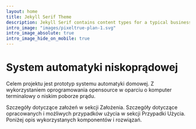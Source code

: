 ```yaml
---
layout: home
title: Jekyll Serif Theme
description: Jekyll Serif contains content types for a typical business website. The theme is fully responsive, blazing fast and artfully illustrated.
intro_image: "images/pixeltrue-plan-1.svg"
intro_image_absolute: true
intro_image_hide_on_mobile: true
---
```


# System automatyki niskoprądowej

Celem projektu jest prototyp systemu automatyki domowej. Z wykorzystaniem oprogramowania opensource w oparciu o komputer terminalowy o niskim poborze prądu.

Szczegóły dotyczące założeń w sekcji Założenia.
Szczegóły dotyczące opracowanych i możliwych przypadków użycia w sekcji Przypadki Użycia.
Poniżej opis wykorzystanych komponentów i rozwiązań.
